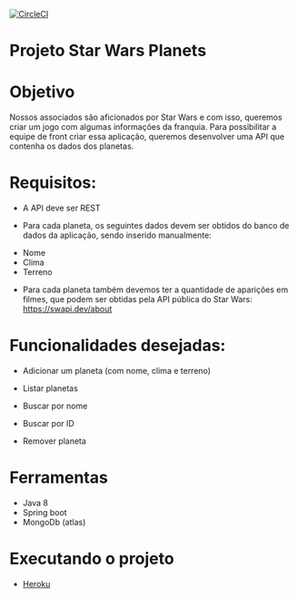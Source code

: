 [![CircleCI](https://circleci.com/gh/circleci/circleci-docs.svg?style=svg)](https://circleci.com/gh/fabiokopezinski/starwars)


# Projeto Star Wars Planets

# Objetivo

Nossos associados são aficionados por Star Wars e com isso, queremos criar um jogo com algumas informações da franquia.
Para possibilitar a equipe de front criar essa aplicação, queremos desenvolver uma API que contenha os dados dos planetas.

# Requisitos:

- A API deve ser REST

- Para cada planeta, os seguintes dados devem ser obtidos do banco de dados da aplicação, sendo inserido manualmente:

+ Nome
+ Clima
+ Terreno

- Para cada planeta também devemos ter a quantidade de aparições em filmes, que podem ser obtidas pela API pública do Star Wars: https://swapi.dev/about

# Funcionalidades desejadas:

+ Adicionar um planeta (com nome, clima e terreno)

+ Listar planetas

+ Buscar por nome

+ Buscar por ID

+ Remover planeta

# Ferramentas 
  + Java 8
  + Spring boot
  + MongoDb (atlas)
  
# Executando o projeto
 + [Heroku](star-wars-api-b2w.herokuapp.com/v1/swagger)
